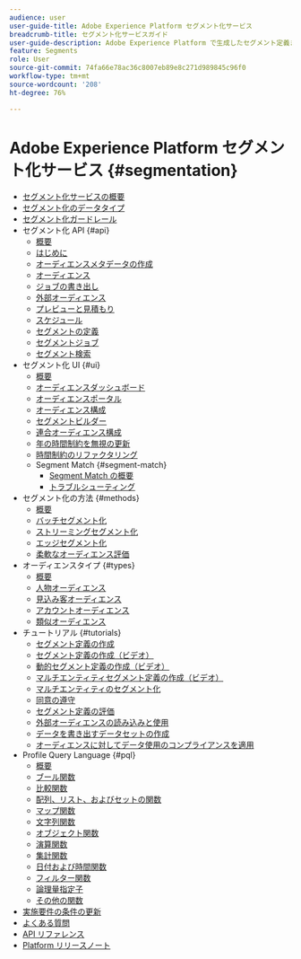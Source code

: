 ```yaml
---
audience: user
user-guide-title: Adobe Experience Platform セグメント化サービス
breadcrumb-title: セグメント化サービスガイド
user-guide-description: Adobe Experience Platform で生成したセグメント定義または外部ソースを使用して、リアルタイム顧客プロファイルデータからオーディエンスを作成します。
feature: Segments
role: User
source-git-commit: 74fa66e78ac36c8007eb89e8c271d989845c96f0
workflow-type: tm+mt
source-wordcount: '208'
ht-degree: 76%

---
```



# Adobe Experience Platform セグメント化サービス {#segmentation}

- [セグメント化サービスの概要](home.md)
- [セグメント化のデータタイプ](data-types.md)
- [ セグメント化ガードレール ](https://experienceleague.adobe.com/docs/experience-platform/profile/guardrails.html?lang=ja#segmentation-guardrails)
- セグメント化 API {#api}
   - [概要](api/overview.md)
   - [はじめに](api/getting-started.md)
   - [オーディエンスメタデータの作成](api/create-audience.md)
   - [オーディエンス](api/audiences.md)
   - [ジョブの書き出し](api/export-jobs.md)
   - [外部オーディエンス](api/external-audiences.md)
   - [プレビューと見積もり](api/previews-and-estimates.md)
   - [スケジュール](api/schedules.md)
   - [セグメントの定義](api/segment-definitions.md)
   - [セグメントジョブ](api/segment-jobs.md)
   - [セグメント検索](api/segment-search.md)
- セグメント化 UI {#ui}
   - [概要](ui/overview.md)
   - [オーディエンスダッシュボード](ui/audience-dashboard.md)
   - [オーディエンスポータル](ui/audience-portal.md)
   - [オーディエンス構成](ui/audience-composition.md)
   - [セグメントビルダー](ui/segment-builder.md)
   - [連合オーディエンス構成](https://experienceleague.adobe.com/ja/docs/federated-audience-composition/using/home)
   - [年の時間制約を無視の更新](ui/ignore-year.md)
   - [時間制約のリファクタリング](ui/segment-refactoring.md)
   - Segment Match {#segment-match}
      - [Segment Match の概要](ui/segment-match/overview.md)
      - [トラブルシューティング](ui/segment-match/troubleshooting.md)
- セグメント化の方法 {#methods}
   - [概要](methods/overview.md)
   - [バッチセグメント化](methods/batch-segmentation.md)
   - [ストリーミングセグメント化](methods/streaming-segmentation.md)
   - [エッジセグメント化](methods/edge-segmentation.md)
   - [柔軟なオーディエンス評価](methods/flexible-audience-evaluation.md)
- オーディエンスタイプ {#types}
   - [概要](types/overview.md)
   - [人物オーディエンス](types/people-audiences.md)
   - [見込み客オーディエンス](types/prospect-audiences.md)
   - [アカウントオーディエンス](types/account-audiences.md)
   - [類似オーディエンス](types/lookalike-audiences.md)
- チュートリアル {#tutorials}
   - [セグメント定義の作成](tutorials/create-a-segment.md)
   - [セグメント定義の作成（ビデオ）](video/create-segment.md)
   - [動的セグメント定義の作成（ビデオ）](video/create-a-dynamic-segment.md)
   - [マルチエンティティセグメント定義の作成（ビデオ）](video/create-multi-entity-segments.md)
   - [マルチエンティティのセグメント化](tutorials/multi-entity-segmentation.md)
   - [同意の遵守](tutorials/consents.md)
   - [セグメント定義の評価](tutorials/evaluate-a-segment.md)
   - [外部オーディエンスの読み込みと使用](tutorials/using-external-audiences.md)
   - [データを書き出すデータセットの作成](tutorials/create-dataset-export-segment.md)
   - [オーディエンスに対してデータ使用のコンプライアンスを適用](tutorials/governance.md)
- Profile Query Language {#pql}
   - [概要](pql/overview.md)
   - [ブール関数](pql/boolean-functions.md)
   - [比較関数](pql/comparison-functions.md)
   - [配列、リスト、およびセットの関数](pql/array-functions.md)
   - [マップ関数](pql/map-functions.md)
   - [文字列関数](pql/string-functions.md)
   - [オブジェクト関数](pql/object-functions.md)
   - [演算関数](pql/arithmetic-functions.md)
   - [集計関数](pql/aggregation-functions.md)
   - [日付および時間関数](pql/datetime-functions.md)
   - [フィルター関数](pql/filter-functions.md)
   - [論理量指定子](pql/logical-quantifiers.md)
   - [その他の関数](pql/misc-functions.md)
- [実施要件の条件の更新](./eligibility-criteria-update.md)
- [よくある質問](./faq.md)
- [API リファレンス](https://www.adobe.io/experience-platform-apis/references/segmentation/)
- [Platform リリースノート](https://experienceleague.adobe.com/ja/docs/experience-platform/release-notes/latest)